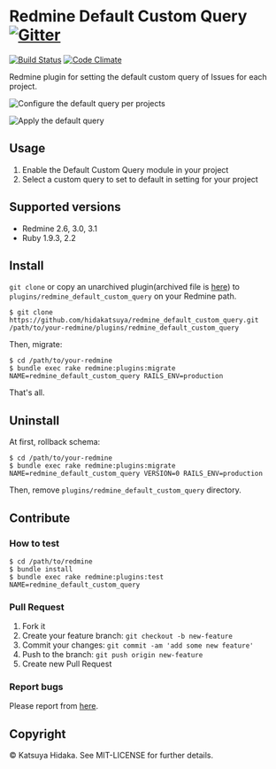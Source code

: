 # Redmine Default Custom Query [![Gitter](https://badges.gitter.im/Join%20Chat.svg)](https://gitter.im/hidakatsuya/redmine_default_custom_query?utm_source=badge&utm_medium=badge&utm_campaign=pr-badge)


[![Build Status](http://img.shields.io/travis/hidakatsuya/redmine_default_custom_query.svg?style=flat)](https://travis-ci.org/hidakatsuya/redmine_default_custom_query)
[![Code Climate](http://img.shields.io/codeclimate/github/hidakatsuya/redmine_default_custom_query.svg?style=flat)](https://codeclimate.com/github/hidakatsuya/redmine_default_custom_query)

Redmine plugin for setting the default custom query of Issues for each project.

![Configure the default query per projects](https://raw.githubusercontent.com/wiki/hidakatsuya/redmine_default_custom_query/images/select-default-query-per-projects.png)

![Apply the default query](https://raw.githubusercontent.com/wiki/hidakatsuya/redmine_default_custom_query/images/issues-with-default-query.png)

## Usage

  1. Enable the Default Custom Query module in your project
  2. Select a custom query to set to default in setting for your project

## Supported versions

  * Redmine 2.6, 3.0, 3.1
  * Ruby 1.9.3, 2.2

## Install

`git clone` or copy an unarchived plugin(archived file is [here](https://github.com/hidakatsuya/redmine_default_custom_query/releases)) to `plugins/redmine_default_custom_query` on your Redmine path.

```
$ git clone https://github.com/hidakatsuya/redmine_default_custom_query.git /path/to/your-redmine/plugins/redmine_default_custom_query
```

Then, migrate:

```
$ cd /path/to/your-redmine
$ bundle exec rake redmine:plugins:migrate NAME=redmine_default_custom_query RAILS_ENV=production
```

That's all.

## Uninstall

At first, rollback schema:

```
$ cd /path/to/your-redmine
$ bundle exec rake redmine:plugins:migrate NAME=redmine_default_custom_query VERSION=0 RAILS_ENV=production
```

Then, remove `plugins/redmine_default_custom_query` directory.

## Contribute

### How to test

```
$ cd /path/to/redmine
$ bundle install
$ bundle exec rake redmine:plugins:test NAME=redmine_default_custom_query
```

### Pull Request

  1. Fork it
  2. Create your feature branch: `git checkout -b new-feature`
  3. Commit your changes: `git commit -am 'add some new feature'`
  4. Push to the branch: `git push origin new-feature`
  5. Create new Pull Request

### Report bugs

Please report from [here](https://github.com/hidakatsuya/redmine_default_custom_query/issues/new).

## Copyright

&copy; Katsuya Hidaka. See MIT-LICENSE for further details.
